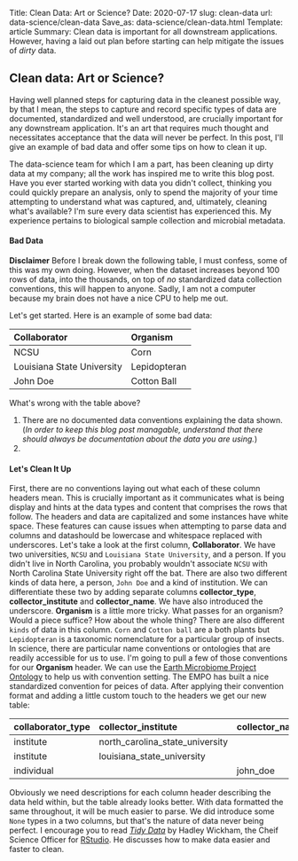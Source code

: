 Title: Clean Data: Art or Science? 
Date: 2020-07-17
slug: clean-data 
url: data-science/clean-data
Save_as: data-science/clean-data.html
Template: article
Summary: Clean data is important for all downstream applications. However, having a laid out plan before starting can help mitigate the issues of *dirty* data.

## Clean data: Art or Science? 
Having well planned steps for capturing data in the cleanest possible way, by that I mean, the steps to capture and record specific types of data are documented, standardized and well understood, are crucially important for any downstream application. It's an art that requires much thought and necessitates acceptance that the data will never be perfect. In this post, I'll give an example of bad data and offer some tips on how to clean it up.  

The data-science team for which I am a part, has been cleaning up dirty data at my company; all the work has inspired me to write this blog post. Have you ever started working with data you didn't collect, thinking you could quickly prepare an analysis, only to spend the majority of your time attempting to understand what was captured, and, ultimately, cleaning what's available? I'm sure every data scientist has experienced this. My experience pertains to biological sample collection and microbial metadata.

#### Bad Data

**Disclaimer** 
Before I break down the following table, I must confess, some of this was my own doing. However, when the dataset increases beyond 100 rows of data, into the thousands, on top of *no* standardized data collection conventions, this will happen to anyone. Sadly, I am not a computer because my brain does not have a nice CPU to help me out. 

Let's get started. Here is an example of some bad data:

| Collaborator | Organism | 
| :---         | :---     |
| NCSU         | Corn     |
| Louisiana State University | Lepidopteran | 
| John Doe | Cotton Ball |

What's wrong with the table above?
1. There are no documented data conventions explaining the data shown. (*In order to keep this blog post managable, understand that there should always be documentation about the data you are using.*)
2.  

#### Let's Clean It Up
First, there are no conventions laying out what each of these column headers mean. This is crucially important as it communicates what is being display and hints at the data types and content that comprises the rows that follow. The headers and data are capitalized and some instances have white space. These features can cause issues when attempting to parse data and columns and datashould be lowercase and whitespace replaced with underscores. Let's take a look at the first column, **Collaborator**. We have two universities, `NCSU` and `Louisiana State University`, and a person. If you didn't live in North Carolina, you probably wouldn't associate `NCSU` with North Carolina State University right off the bat. There are also two different kinds of data here, a person, `John Doe` and a kind of institution. We can differentiate these two by adding separate columns **collector\_type**, **collector\_institute** and **collector\_name**. We have also introduced the underscore. **Organism** is a little more tricky. What passes for an organism? Would a piece suffice? How about the whole thing? There are also different `kinds` of data in this column. `Corn` and `Cotton ball` are a both plants but `Lepidopteran` is a taxonomic nomenclature for a particular group of insects. In science, there are particular name conventions or ontologies that are readily accessible for us to use. I'm going to pull a few of those conventions for our **Organism** header. We can use the [Earth Microbiome Project Ontology](https://earthmicrobiome.org/protocols-and-standards/empo/) to help us with convention setting. The EMPO has built a nice standardized convention for peices of data. After applying their convention format and adding a little custom touch to the headers we get our new table:  

| collaborator\_type | collector\_institute | collector\_name | env\_description\_level\_1 | env\_description\_level\_2 |
| :--- | :--- |:--- |:--- |:--- |
| institute | north\_carolina\_state\_university | | host\_associated | plant |
| institute | louisiana\_state\_university | | host\_associated | animal |
| individual |  | john\_doe | host\_associated | plant |

Obviously we need descriptions for each column header describing the data held within, but the table already looks better. With data formatted the same throughout, it will be much easier to parse. We did introduce some `None` types in a two columns, but that's the nature of data never being perfect. I encourage you to read [*Tidy Data*](https://vita.had.co.nz/papers/tidy-data.pdf) by Hadley Wickham, the Cheif Science Officer for [RStudio](https://rstudio.com/). He discusses how to make data easier and faster to clean. 






